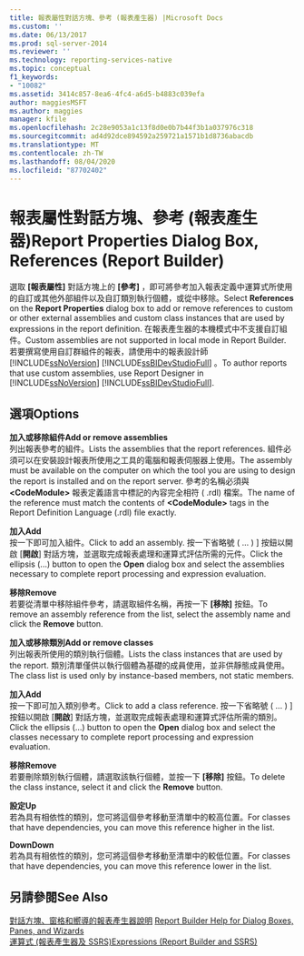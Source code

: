 ```yaml
---
title: 報表屬性對話方塊、參考 (報表產生器) |Microsoft Docs
ms.custom: ''
ms.date: 06/13/2017
ms.prod: sql-server-2014
ms.reviewer: ''
ms.technology: reporting-services-native
ms.topic: conceptual
f1_keywords:
- "10082"
ms.assetid: 3414c857-8ea6-4fc4-a6d5-b4883c039efa
author: maggiesMSFT
ms.author: maggies
manager: kfile
ms.openlocfilehash: 2c28e9053a1c13f8d0e0b7b44f3b1a037976c318
ms.sourcegitcommit: ad4d92dce894592a259721a1571b1d8736abacdb
ms.translationtype: MT
ms.contentlocale: zh-TW
ms.lasthandoff: 08/04/2020
ms.locfileid: "87702402"
---
```

# <a name="report-properties-dialog-box-references-report-builder"></a><span data-ttu-id="53336-102">報表屬性對話方塊、參考 (報表產生器)</span><span class="sxs-lookup"><span data-stu-id="53336-102">Report Properties Dialog Box, References (Report Builder)</span></span>
  <span data-ttu-id="53336-103">選取 **[報表屬性]** 對話方塊上的 **[參考]** ，即可將參考加入報表定義中運算式所使用的自訂或其他外部組件以及自訂類別執行個體，或從中移除。</span><span class="sxs-lookup"><span data-stu-id="53336-103">Select **References** on the **Report Properties** dialog box to add or remove references to custom or other external assemblies and custom class instances that are used by expressions in the report definition.</span></span> <span data-ttu-id="53336-104">在報表產生器的本機模式中不支援自訂組件。</span><span class="sxs-lookup"><span data-stu-id="53336-104">Custom assemblies are not supported in local mode in Report Builder.</span></span> <span data-ttu-id="53336-105">若要撰寫使用自訂群組件的報表，請使用中的報表設計師 [!INCLUDE[ssNoVersion](../includes/ssnoversion-md.md)] [!INCLUDE[ssBIDevStudioFull](../includes/ssbidevstudiofull-md.md)] 。</span><span class="sxs-lookup"><span data-stu-id="53336-105">To author reports that use custom assemblies, use Report Designer in [!INCLUDE[ssNoVersion](../includes/ssnoversion-md.md)] [!INCLUDE[ssBIDevStudioFull](../includes/ssbidevstudiofull-md.md)].</span></span>  
  
## <a name="options"></a><span data-ttu-id="53336-106">選項</span><span class="sxs-lookup"><span data-stu-id="53336-106">Options</span></span>  
 <span data-ttu-id="53336-107">**加入或移除組件**</span><span class="sxs-lookup"><span data-stu-id="53336-107">**Add or remove assemblies**</span></span>  
 <span data-ttu-id="53336-108">列出報表參考的組件。</span><span class="sxs-lookup"><span data-stu-id="53336-108">Lists the assemblies that the report references.</span></span> <span data-ttu-id="53336-109">組件必須可以在安裝設計報表所使用之工具的電腦和報表伺服器上使用。</span><span class="sxs-lookup"><span data-stu-id="53336-109">The assembly must be available on the computer on which the tool you are using to design the report is installed and on the report server.</span></span> <span data-ttu-id="53336-110">參考的名稱必須與 **\<CodeModule>** 報表定義語言中標記的內容完全相符 ( .rdl) 檔案。</span><span class="sxs-lookup"><span data-stu-id="53336-110">The name of the reference must match the contents of **\<CodeModule>** tags in the Report Definition Language (.rdl) file exactly.</span></span>  
  
 <span data-ttu-id="53336-111">**加入**</span><span class="sxs-lookup"><span data-stu-id="53336-111">**Add**</span></span>  
 <span data-ttu-id="53336-112">按一下即可加入組件。</span><span class="sxs-lookup"><span data-stu-id="53336-112">Click to add an assembly.</span></span> <span data-ttu-id="53336-113">按一下省略號 ( ... ) ] 按鈕以開啟 [**開啟**] 對話方塊，並選取完成報表處理和運算式評估所需的元件。</span><span class="sxs-lookup"><span data-stu-id="53336-113">Click the ellipsis (...) button to open the **Open** dialog box and select the assemblies necessary to complete report processing and expression evaluation.</span></span>  
  
 <span data-ttu-id="53336-114">**移除**</span><span class="sxs-lookup"><span data-stu-id="53336-114">**Remove**</span></span>  
 <span data-ttu-id="53336-115">若要從清單中移除組件參考，請選取組件名稱，再按一下 **[移除]** 按鈕。</span><span class="sxs-lookup"><span data-stu-id="53336-115">To remove an assembly reference from the list, select the assembly name and click the **Remove** button.</span></span>  
  
 <span data-ttu-id="53336-116">**加入或移除類別**</span><span class="sxs-lookup"><span data-stu-id="53336-116">**Add or remove classes**</span></span>  
 <span data-ttu-id="53336-117">列出報表所使用的類別執行個體。</span><span class="sxs-lookup"><span data-stu-id="53336-117">Lists the class instances that are used by the report.</span></span> <span data-ttu-id="53336-118">類別清單僅供以執行個體為基礎的成員使用，並非供靜態成員使用。</span><span class="sxs-lookup"><span data-stu-id="53336-118">The class list is used only by instance-based members, not static members.</span></span>  
  
 <span data-ttu-id="53336-119">**加入**</span><span class="sxs-lookup"><span data-stu-id="53336-119">**Add**</span></span>  
 <span data-ttu-id="53336-120">按一下即可加入類別參考。</span><span class="sxs-lookup"><span data-stu-id="53336-120">Click to add a class reference.</span></span> <span data-ttu-id="53336-121">按一下省略號 ( ... ) ] 按鈕以開啟 [**開啟**] 對話方塊，並選取完成報表處理和運算式評估所需的類別。</span><span class="sxs-lookup"><span data-stu-id="53336-121">Click the ellipsis (...) button to open the **Open** dialog box and select the classes necessary to complete report processing and expression evaluation.</span></span>  
  
 <span data-ttu-id="53336-122">**移除**</span><span class="sxs-lookup"><span data-stu-id="53336-122">**Remove**</span></span>  
 <span data-ttu-id="53336-123">若要刪除類別執行個體，請選取該執行個體，並按一下 **[移除]** 按鈕。</span><span class="sxs-lookup"><span data-stu-id="53336-123">To delete the class instance, select it and click the **Remove** button.</span></span>  
  
 <span data-ttu-id="53336-124">**設定**</span><span class="sxs-lookup"><span data-stu-id="53336-124">**Up**</span></span>  
 <span data-ttu-id="53336-125">若為具有相依性的類別，您可將這個參考移動至清單中的較高位置。</span><span class="sxs-lookup"><span data-stu-id="53336-125">For classes that have dependencies, you can move this reference higher in the list.</span></span>  
  
 <span data-ttu-id="53336-126">**Down**</span><span class="sxs-lookup"><span data-stu-id="53336-126">**Down**</span></span>  
 <span data-ttu-id="53336-127">若為具有相依性的類別，您可將這個參考移動至清單中的較低位置。</span><span class="sxs-lookup"><span data-stu-id="53336-127">For classes that have dependencies, you can move this reference lower in the list.</span></span>  
  
## <a name="see-also"></a><span data-ttu-id="53336-128">另請參閱</span><span class="sxs-lookup"><span data-stu-id="53336-128">See Also</span></span>  
 <span data-ttu-id="53336-129">[對話方塊、窗格和嚮導的報表產生器說明](../../2014/reporting-services/report-builder-help-for-dialog-boxes-panes-and-wizards.md) </span><span class="sxs-lookup"><span data-stu-id="53336-129">[Report Builder Help for Dialog Boxes, Panes, and Wizards](../../2014/reporting-services/report-builder-help-for-dialog-boxes-panes-and-wizards.md) </span></span>  
 [<span data-ttu-id="53336-130">運算式 &#40;報表產生器及 SSRS&#41;</span><span class="sxs-lookup"><span data-stu-id="53336-130">Expressions &#40;Report Builder and SSRS&#41;</span></span>](report-design/expressions-report-builder-and-ssrs.md)  
  
  
